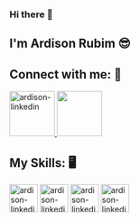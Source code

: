 ### Hi there 👋

## I'm Ardison Rubim :sunglasses:

## Connect with me: :iphone:

<a href="https://www.linkedin.com/in/ardison-rubim-b2925b12a/">
    <img alt="ardison-linkedin" width="80" height="80" style="max-width: 100%;" src="https://cdn.jsdelivr.net/gh/devicons/devicon/icons/linkedin/linkedin-original.svg"> 
</a>

<a href="http://bit.do/ardison/">
    <img  width="80" height="80" style="max-width: 100%;" src="https://img.icons8.com/color/48/000000/nokia-3310.png"/>
</a>

## My Skills: :desktop_computer:

<img alt="ardison-linkedin" width="50" height="50" style="max-width: 100%;" src="https://cdn.jsdelivr.net/gh/devicons/devicon/icons/css3/css3-original.svg"></img>
<img alt="ardison-linkedin" width="50" height="50" style="max-width: 100%;" src="https://cdn.jsdelivr.net/gh/devicons/devicon/icons/html5/html5-original.svg"> </img>
<img alt="ardison-linkedin" width="50" height="50" style="max-width: 100%;" src="https://cdn.jsdelivr.net/gh/devicons/devicon/icons/bootstrap/bootstrap-plain.svg"> </img>
<img alt="ardison-linkedin" width="50" height="50" style="max-width: 100%;" src="https://cdn.jsdelivr.net/gh/devicons/devicon/icons/javascript/javascript-original.svg"></img>

<!--
**ArdisonRubim/ArdisonRubim** is a ✨ _special_ ✨ repository because its `README.md` (this file) appears on your GitHub profile.

Here are some ideas to get you started:

- 🔭 I’m currently working on ...
- 🌱 I’m currently learning ...
- 👯 I’m looking to collaborate on ...
- 🤔 I’m looking for help with ...
- 💬 Ask me about ...
- 📫 How to reach me: ...
- 😄 Pronouns: ...
- ⚡ Fun fact: ...
-->
